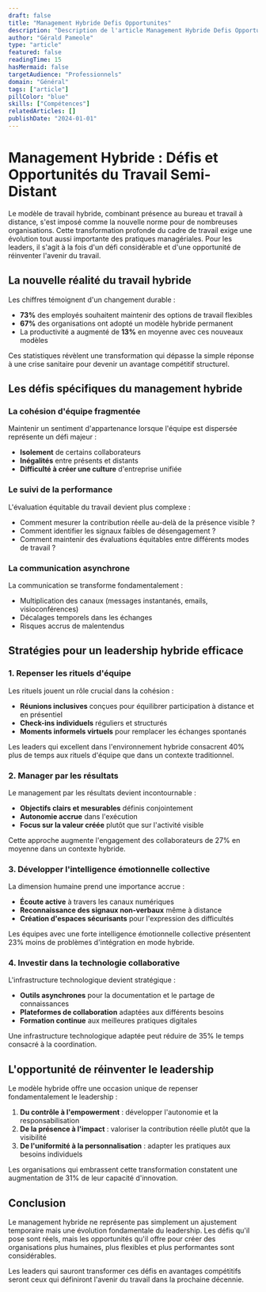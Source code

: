 ```yaml
---
draft: false
title: "Management Hybride Defis Opportunites"
description: "Description de l'article Management Hybride Defis Opportunites"
author: "Gérald Pameole"
type: "article"
featured: false
readingTime: 15
hasMermaid: false
targetAudience: "Professionnels"
domain: "Général"
tags: ["article"]
pillColor: "blue"
skills: ["Compétences"]
relatedArticles: []
publishDate: "2024-01-01"
---
```






# Management Hybride : Défis et Opportunités du Travail Semi-Distant

Le modèle de travail hybride, combinant présence au bureau et travail à distance, s'est imposé comme la nouvelle norme pour de nombreuses organisations. Cette transformation profonde du cadre de travail exige une évolution tout aussi importante des pratiques managériales. Pour les leaders, il s'agit à la fois d'un défi considérable et d'une opportunité de réinventer l'avenir du travail.

## La nouvelle réalité du travail hybride

Les chiffres témoignent d'un changement durable :

- **73%** des employés souhaitent maintenir des options de travail flexibles
- **67%** des organisations ont adopté un modèle hybride permanent
- La productivité a augmenté de **13%** en moyenne avec ces nouveaux modèles

Ces statistiques révèlent une transformation qui dépasse la simple réponse à une crise sanitaire pour devenir un avantage compétitif structurel.

## Les défis spécifiques du management hybride

### La cohésion d'équipe fragmentée

Maintenir un sentiment d'appartenance lorsque l'équipe est dispersée représente un défi majeur :

- **Isolement** de certains collaborateurs
- **Inégalités** entre présents et distants
- **Difficulté à créer une culture** d'entreprise unifiée

### Le suivi de la performance

L'évaluation équitable du travail devient plus complexe :

- Comment mesurer la contribution réelle au-delà de la présence visible ?
- Comment identifier les signaux faibles de désengagement ?
- Comment maintenir des évaluations équitables entre différents modes de travail ?

### La communication asynchrone

La communication se transforme fondamentalement :

- Multiplication des canaux (messages instantanés, emails, visioconférences)
- Décalages temporels dans les échanges
- Risques accrus de malentendus

## Stratégies pour un leadership hybride efficace

### 1. Repenser les rituels d'équipe

Les rituels jouent un rôle crucial dans la cohésion :

- **Réunions inclusives** conçues pour équilibrer participation à distance et en présentiel
- **Check-ins individuels** réguliers et structurés
- **Moments informels virtuels** pour remplacer les échanges spontanés

Les leaders qui excellent dans l'environnement hybride consacrent 40% plus de temps aux rituels d'équipe que dans un contexte traditionnel.

### 2. Manager par les résultats

Le management par les résultats devient incontournable :

- **Objectifs clairs et mesurables** définis conjointement
- **Autonomie accrue** dans l'exécution
- **Focus sur la valeur créée** plutôt que sur l'activité visible

Cette approche augmente l'engagement des collaborateurs de 27% en moyenne dans un contexte hybride.

### 3. Développer l'intelligence émotionnelle collective

La dimension humaine prend une importance accrue :

- **Écoute active** à travers les canaux numériques
- **Reconnaissance des signaux non-verbaux** même à distance
- **Création d'espaces sécurisants** pour l'expression des difficultés

Les équipes avec une forte intelligence émotionnelle collective présentent 23% moins de problèmes d'intégration en mode hybride.

### 4. Investir dans la technologie collaborative

L'infrastructure technologique devient stratégique :

- **Outils asynchrones** pour la documentation et le partage de connaissances
- **Plateformes de collaboration** adaptées aux différents besoins
- **Formation continue** aux meilleures pratiques digitales

Une infrastructure technologique adaptée peut réduire de 35% le temps consacré à la coordination.

## L'opportunité de réinventer le leadership

Le modèle hybride offre une occasion unique de repenser fondamentalement le leadership :

1. **Du contrôle à l'empowerment** : développer l'autonomie et la responsabilisation
2. **De la présence à l'impact** : valoriser la contribution réelle plutôt que la visibilité
3. **De l'uniformité à la personnalisation** : adapter les pratiques aux besoins individuels

Les organisations qui embrassent cette transformation constatent une augmentation de 31% de leur capacité d'innovation.

## Conclusion

Le management hybride ne représente pas simplement un ajustement temporaire mais une évolution fondamentale du leadership. Les défis qu'il pose sont réels, mais les opportunités qu'il offre pour créer des organisations plus humaines, plus flexibles et plus performantes sont considérables.

Les leaders qui sauront transformer ces défis en avantages compétitifs seront ceux qui définiront l'avenir du travail dans la prochaine décennie.
